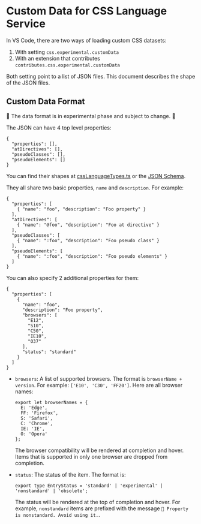 # Custom Data for CSS Language Service

In VS Code, there are two ways of loading custom CSS datasets:

1. With setting `css.experimental.customData`
2. With an extension that contributes `contributes.css.experimental.customData`

Both setting point to a list of JSON files. This document describes the shape of the JSON files.

## Custom Data Format

🚧 The data format is in experimental phase and subject to change. 🚧

The JSON can have 4 top level properties:

```jsonc
{
  "properties": [],
  "atDirectives": [],
  "pseudoClasses": [],
  "pseudoElements": []
}
```

You can find their shapes at [cssLanguageTypes.ts](../src/cssLanguageTypes.ts) or the [JSON Schema](./customData.schema.json).

They all share two basic properties, `name` and `description`. For example:

```jsonc
{
  "properties": [
    { "name": "foo", "description": "Foo property" }
  ],
  "atDirectives": [
    { "name": "@foo", "description": "Foo at directive" }
  ],
  "pseudoClasses": [
    { "name": ":foo", "description": "Foo pseudo class" }
  ],
  "pseudoElements": [
    { "name": ":foo", "description": "Foo pseudo elements" }
  ]
}
```

You can also specify 2 additional properties for them:

```jsonc
{
  "properties": [
    {
      "name": "foo",
      "description": "Foo property",
      "browsers": [
        "E12",
        "S10",
        "C50",
        "IE10",
        "O37"
      ],
      "status": "standard"
    }
  ]
}
```

- `browsers`: A list of supported browsers. The format is `browserName + version`. For example: `['E10', 'C30', 'FF20']`. Here are all browser names:
  ```
  export let browserNames = {
    E: 'Edge',
    FF: 'Firefox',
    S: 'Safari',
    C: 'Chrome',
    IE: 'IE',
    O: 'Opera'
  };
  ```
  The browser compatibility will be rendered at completion and hover. Items that is supported in only one browser are dropped from completion.

- `status`: The status of the item. The format is:
  ```
  export type EntryStatus = 'standard' | 'experimental' | 'nonstandard' | 'obsolete';
  ```
  The status will be rendered at the top of completion and hover. For example, `nonstandard` items are prefixed with the message `🚨️ Property is nonstandard. Avoid using it.`.